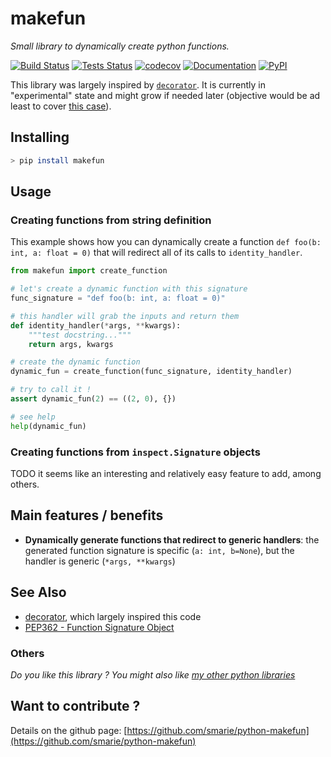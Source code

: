 # makefun

*Small library to dynamically create python functions.*

[![Build Status](https://travis-ci.org/smarie/python-makefun.svg?branch=master)](https://travis-ci.org/smarie/python-makefun) [![Tests Status](https://smarie.github.io/python-makefun/junit/junit-badge.svg?dummy=8484744)](https://smarie.github.io/python-makefun/junit/report.html) [![codecov](https://codecov.io/gh/smarie/python-makefun/branch/master/graph/badge.svg)](https://codecov.io/gh/smarie/python-makefun) [![Documentation](https://img.shields.io/badge/docs-latest-blue.svg)](https://smarie.github.io/python-makefun/) [![PyPI](https://img.shields.io/badge/PyPI-makefun-blue.svg)](https://pypi.python.org/pypi/makefun/)

This library was largely inspired by [`decorator`](https://github.com/micheles/decorator). It is currently in "experimental" state and might grow if needed later (objective would be ad least to cover [this case](https://github.com/micheles/decorator/pull/58)).

## Installing

```bash
> pip install makefun
```

## Usage

### Creating functions from string definition

This example shows how you can dynamically create a function `def foo(b: int, a: float = 0)` that will redirect all of its calls to `identity_handler`.

```python
from makefun import create_function

# let's create a dynamic function with this signature
func_signature = "def foo(b: int, a: float = 0)"

# this handler will grab the inputs and return them
def identity_handler(*args, **kwargs):
    """test docstring..."""
    return args, kwargs

# create the dynamic function
dynamic_fun = create_function(func_signature, identity_handler)

# try to call it !
assert dynamic_fun(2) == ((2, 0), {})

# see help
help(dynamic_fun)
```

### Creating functions from `inspect.Signature` objects

TODO it seems like an interesting and relatively easy feature to add, among others.

## Main features / benefits

 * **Dynamically generate functions that redirect to generic handlers**: the generated function signature is specific (`a: int, b=None`), but the handler is generic (`*args, **kwargs`)

## See Also

 - [decorator](https://github.com/micheles/decorator), which largely inspired this code
 - [PEP362 - Function Signature Object](https://www.python.org/dev/peps/pep-0362) 

### Others

*Do you like this library ? You might also like [my other python libraries](https://github.com/smarie/OVERVIEW#python)* 

## Want to contribute ?

Details on the github page: [https://github.com/smarie/python-makefun](https://github.com/smarie/python-makefun)
